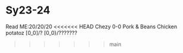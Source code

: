 # Sy23-24
Read ME:20/20/20
<<<<<<< HEAD
Chezy 0-0
Pork & Beans
Chicken
potatoz
\[0_0]/?
\[0_0}/???????
>>>>>>> main

